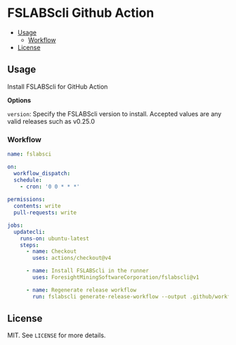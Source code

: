 # FSLABScli Github Action

* [Usage](#usage)
  * [Workflow](#workflow)
* [License](#license)

## Usage

Install FSLABScli for GitHub Action

**Options**

`version`: Specify the FSLABScli version to install. Accepted values are any valid releases such as v0.25.0

### Workflow

```yaml
name: fslabsci

on:
  workflow_dispatch:
  schedule:
    - cron: '0 0 * * *'
    
permissions:
  contents: write
  pull-requests: write

jobs:
  updatecli:
    runs-on: ubuntu-latest
    steps:
      - name: Checkout
        uses: actions/checkout@v4

      - name: Install FSLABScli in the runner
        uses: ForesightMiningSoftwareCorporation/fslabscli@v1

      - name: Regenerate release workflow
        run: fslabscli generate-release-workflow --output .github/workflows/release.yml --template ../.github/workflows/release_template.yml
```
## License

MIT. See `LICENSE` for more details.

